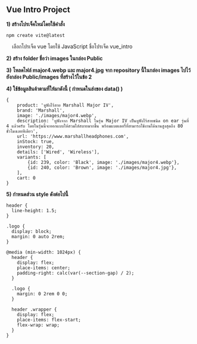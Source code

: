 ## **Vue Intro Project**

**1) สร้างโปรเจ็คใหม่โดยใช้คำสั่ง**
```
npm create vite@latest
```
&nbsp;&nbsp;&nbsp; เลือกโปรเจ็ค vue โดยใช้ JavaScript ชื่อโปรเจ็ค vue_intro

**2) สร้าง folder ชื่อว่า images ในกล่อง Public**

**3) โหลดไฟล์ major4.webp และ major4.jpg จาก repository นี้ในกล่อง images ไปไว้ยังกล่อง Public/images ที่สร้างไว้ในข้อ 2**


**4) ใช้ข้อมูลสินค้าตามที่ให้มาดังนี้ ( กำหนดในส่งของ data() )**
```
{
    product: 'หูฟังไร้สาย Marshall Major IV',
    brand: 'Marshall',
    image: './images/major4.webp',
    description: 'หูฟังจาก Marshall ในรุ่น Major IV เป็นหูฟังไร้สายชนิด on ear รุ่นที่ 4 แล้วครับ โดยในรุ่นนี้จะออกแบบให้สวมใส่สบายมากขึ้น พร้อมแบตเตอรี่ที่สามารถใช้งานได้นานสูงสุดถึง 80 ชั่วโมงเลยทีเดียว',
    url: 'https://www.marshallheadphones.com',
    inStock: true,
    inventory: 20,
    details: ['Wired', 'Wireless'],
    variants: [
        {id: 239, color: 'Black', image: './images/major4.webp'},
        {id: 240, color: 'Brown', image: './images/major4.jpg'},
    ],
    cart: 0
}
```

**5) กำหนดส่วน style ดังต่อไปนี้**
```
header {
  line-height: 1.5;
}

.logo {
  display: block;
  margin: 0 auto 2rem;
}

@media (min-width: 1024px) {
  header {
    display: flex;
    place-items: center;
    padding-right: calc(var(--section-gap) / 2);
  }

  .logo {
    margin: 0 2rem 0 0;
  }

  header .wrapper {
    display: flex;
    place-items: flex-start;
    flex-wrap: wrap;
  }
}
```